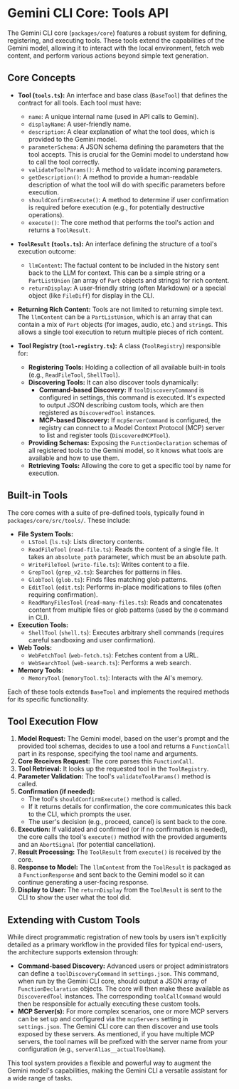 # Gemini CLI Core: Tools API

The Gemini CLI core (`packages/core`) features a robust system for defining, registering, and executing tools. These tools extend the capabilities of the Gemini model, allowing it to interact with the local environment, fetch web content, and perform various actions beyond simple text generation.

## Core Concepts

- **Tool (`tools.ts`):** An interface and base class (`BaseTool`) that defines the contract for all tools. Each tool must have:
  - `name`: A unique internal name (used in API calls to Gemini).
  - `displayName`: A user-friendly name.
  - `description`: A clear explanation of what the tool does, which is provided to the Gemini model.
  - `parameterSchema`: A JSON schema defining the parameters that the tool accepts. This is crucial for the Gemini model to understand how to call the tool correctly.
  - `validateToolParams()`: A method to validate incoming parameters.
  - `getDescription()`: A method to provide a human-readable description of what the tool will do with specific parameters before execution.
  - `shouldConfirmExecute()`: A method to determine if user confirmation is required before execution (e.g., for potentially destructive operations).
  - `execute()`: The core method that performs the tool's action and returns a `ToolResult`.

- **`ToolResult` (`tools.ts`):** An interface defining the structure of a tool's execution outcome:
  - `llmContent`: The factual content to be included in the history sent back to the LLM for context. This can be a simple string or a `PartListUnion` (an array of `Part` objects and strings) for rich content.
  - `returnDisplay`: A user-friendly string (often Markdown) or a special object (like `FileDiff`) for display in the CLI.

- **Returning Rich Content:** Tools are not limited to returning simple text. The `llmContent` can be a `PartListUnion`, which is an array that can contain a mix of `Part` objects (for images, audio, etc.) and `string`s. This allows a single tool execution to return multiple pieces of rich content.

- **Tool Registry (`tool-registry.ts`):** A class (`ToolRegistry`) responsible for:
  - **Registering Tools:** Holding a collection of all available built-in tools (e.g., `ReadFileTool`, `ShellTool`).
  - **Discovering Tools:** It can also discover tools dynamically:
    - **Command-based Discovery:** If `toolDiscoveryCommand` is configured in settings, this command is executed. It's expected to output JSON describing custom tools, which are then registered as `DiscoveredTool` instances.
    - **MCP-based Discovery:** If `mcpServerCommand` is configured, the registry can connect to a Model Context Protocol (MCP) server to list and register tools (`DiscoveredMCPTool`).
  - **Providing Schemas:** Exposing the `FunctionDeclaration` schemas of all registered tools to the Gemini model, so it knows what tools are available and how to use them.
  - **Retrieving Tools:** Allowing the core to get a specific tool by name for execution.

## Built-in Tools

The core comes with a suite of pre-defined tools, typically found in `packages/core/src/tools/`. These include:

- **File System Tools:**
  - `LSTool` (`ls.ts`): Lists directory contents.
  - `ReadFileTool` (`read-file.ts`): Reads the content of a single file. It takes an `absolute_path` parameter, which must be an absolute path.
  - `WriteFileTool` (`write-file.ts`): Writes content to a file.
  - `GrepTool` (`grep_v2.ts`): Searches for patterns in files.
  - `GlobTool` (`glob.ts`): Finds files matching glob patterns.
  - `EditTool` (`edit.ts`): Performs in-place modifications to files (often requiring confirmation).
  - `ReadManyFilesTool` (`read-many-files.ts`): Reads and concatenates content from multiple files or glob patterns (used by the `@` command in CLI).
- **Execution Tools:**
  - `ShellTool` (`shell.ts`): Executes arbitrary shell commands (requires careful sandboxing and user confirmation).
- **Web Tools:**
  - `WebFetchTool` (`web-fetch.ts`): Fetches content from a URL.
  - `WebSearchTool` (`web-search.ts`): Performs a web search.
- **Memory Tools:**
  - `MemoryTool` (`memoryTool.ts`): Interacts with the AI's memory.

Each of these tools extends `BaseTool` and implements the required methods for its specific functionality.

## Tool Execution Flow

1.  **Model Request:** The Gemini model, based on the user's prompt and the provided tool schemas, decides to use a tool and returns a `FunctionCall` part in its response, specifying the tool name and arguments.
2.  **Core Receives Request:** The core parses this `FunctionCall`.
3.  **Tool Retrieval:** It looks up the requested tool in the `ToolRegistry`.
4.  **Parameter Validation:** The tool's `validateToolParams()` method is called.
5.  **Confirmation (if needed):**
    - The tool's `shouldConfirmExecute()` method is called.
    - If it returns details for confirmation, the core communicates this back to the CLI, which prompts the user.
    - The user's decision (e.g., proceed, cancel) is sent back to the core.
6.  **Execution:** If validated and confirmed (or if no confirmation is needed), the core calls the tool's `execute()` method with the provided arguments and an `AbortSignal` (for potential cancellation).
7.  **Result Processing:** The `ToolResult` from `execute()` is received by the core.
8.  **Response to Model:** The `llmContent` from the `ToolResult` is packaged as a `FunctionResponse` and sent back to the Gemini model so it can continue generating a user-facing response.
9.  **Display to User:** The `returnDisplay` from the `ToolResult` is sent to the CLI to show the user what the tool did.

## Extending with Custom Tools

While direct programmatic registration of new tools by users isn't explicitly detailed as a primary workflow in the provided files for typical end-users, the architecture supports extension through:

- **Command-based Discovery:** Advanced users or project administrators can define a `toolDiscoveryCommand` in `settings.json`. This command, when run by the Gemini CLI core, should output a JSON array of `FunctionDeclaration` objects. The core will then make these available as `DiscoveredTool` instances. The corresponding `toolCallCommand` would then be responsible for actually executing these custom tools.
- **MCP Server(s):** For more complex scenarios, one or more MCP servers can be set up and configured via the `mcpServers` setting in `settings.json`. The Gemini CLI core can then discover and use tools exposed by these servers. As mentioned, if you have multiple MCP servers, the tool names will be prefixed with the server name from your configuration (e.g., `serverAlias__actualToolName`).

This tool system provides a flexible and powerful way to augment the Gemini model's capabilities, making the Gemini CLI a versatile assistant for a wide range of tasks.
